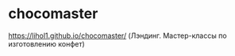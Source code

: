# chocomaster  
https://lihol1.github.io/chocomaster/
(Лэндинг. Мастер-классы по изготовлению конфет)
